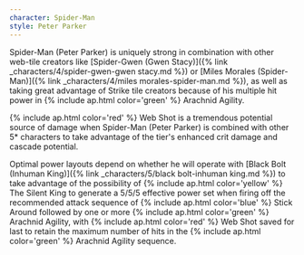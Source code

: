 ```yaml
---
character: Spider-Man
style: Peter Parker
---
```

Spider-Man (Peter Parker) is uniquely strong in combination with other web-tile creators like [Spider-Gwen (Gwen Stacy)]({% link _characters/4/spider-gwen-gwen stacy.md %}) or [Miles Morales (Spider-Man)]({% link _characters/4/miles morales-spider-man.md %}), as well as taking great advantage of Strike tile creators because of his multiple hit power in {% include ap.html color='green' %} Arachnid Agility.

{% include ap.html color='red' %} Web Shot is a tremendous potential source of damage when Spider-Man (Peter Parker) is combined with other 5* characters to take advantage of the tier&apos;s enhanced crit damage and cascade potential.

Optimal power layouts depend on whether he will operate with [Black Bolt (Inhuman King)]({% link _characters/5/black bolt-inhuman king.md %}) to take advantage of the possibility of {% include ap.html color='yellow' %} The Silent King to generate a 5/5/5 effective power set when firing off the recommended attack sequence of {% include ap.html color='blue' %} Stick Around followed by one or more {% include ap.html color='green' %} Arachnid Agility, with {% include ap.html color='red' %} Web Shot saved for last to retain the maximum number of hits in the {% include ap.html color='green' %} Arachnid Agility sequence.